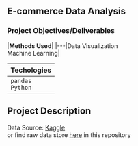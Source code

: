 ## E-commerce Data Analysis

### Project Objectives/Deliverables

|**Methods Used**|
|---|Data Visualization <br> Machine Learning|

|**Techologies**|
|---|
|`pandas`<br> `Python`|

## Project Description
Data Source: [Kaggle](https://www.kaggle.com/mobasshir/awssampleretaildemostore) <br>
or find raw data store [here](https://github.com/diana-kungu/E-commerce-Store-Analysis/tree/main/Input) in this repository

